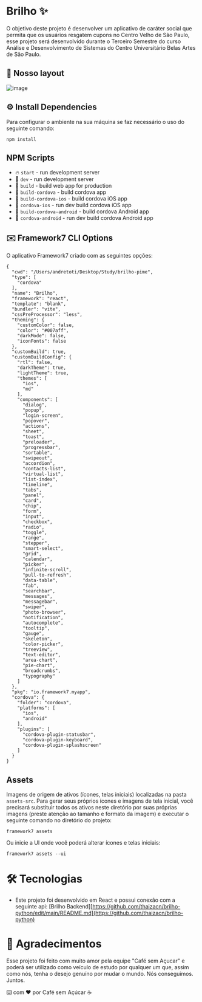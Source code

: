 # Brilho ✨
O objetivo deste projeto é desenvolver um aplicativo de caráter social que permita que os usuários resgatem cupons no Centro Velho de São Paulo, esse projeto será desenvolvido durante o Terceiro Semestre do curso Análise e Desenvolvimento de Sistemas do Centro Universitário Belas Artes de São Paulo.

## 🧡 Nosso layout 

![image](https://github.com/detoti/brilho/assets/77704621/f9832952-8f3a-429e-b187-c6d7556428d6)


## ⚙️ Install Dependencies

Para configurar o ambiente na sua máquina se faz necessário o uso do seguinte comando:
```
npm install
```

## NPM Scripts

* 🔥 `start` - run development server
* 🔧 `dev` - run development server
* 🔧 `build` - build web app for production
* 📱 `build-cordova` - build cordova app
* 📱 `build-cordova-ios` - build cordova iOS app
* 📱 `cordova-ios` - run dev build cordova iOS app
* 📱 `build-cordova-android` - build cordova Android app
* 📱 `cordova-android` - run dev build cordova Android app

## ✉️ Framework7 CLI Options

O aplicativo Framework7 criado com as seguintes opções:

```
{
  "cwd": "/Users/andretoti/Desktop/Study/brilho-pime",
  "type": [
    "cordova"
  ],
  "name": "Brilho",
  "framework": "react",
  "template": "blank",
  "bundler": "vite",
  "cssPreProcessor": "less",
  "theming": {
    "customColor": false,
    "color": "#007aff",
    "darkMode": false,
    "iconFonts": false
  },
  "customBuild": true,
  "customBuildConfig": {
    "rtl": false,
    "darkTheme": true,
    "lightTheme": true,
    "themes": [
      "ios",
      "md"
    ],
    "components": [
      "dialog",
      "popup",
      "login-screen",
      "popover",
      "actions",
      "sheet",
      "toast",
      "preloader",
      "progressbar",
      "sortable",
      "swipeout",
      "accordion",
      "contacts-list",
      "virtual-list",
      "list-index",
      "timeline",
      "tabs",
      "panel",
      "card",
      "chip",
      "form",
      "input",
      "checkbox",
      "radio",
      "toggle",
      "range",
      "stepper",
      "smart-select",
      "grid",
      "calendar",
      "picker",
      "infinite-scroll",
      "pull-to-refresh",
      "data-table",
      "fab",
      "searchbar",
      "messages",
      "messagebar",
      "swiper",
      "photo-browser",
      "notification",
      "autocomplete",
      "tooltip",
      "gauge",
      "skeleton",
      "color-picker",
      "treeview",
      "text-editor",
      "area-chart",
      "pie-chart",
      "breadcrumbs",
      "typography"
    ]
  },
  "pkg": "io.framework7.myapp",
  "cordova": {
    "folder": "cordova",
    "platforms": [
      "ios",
      "android"
    ],
    "plugins": [
      "cordova-plugin-statusbar",
      "cordova-plugin-keyboard",
      "cordova-plugin-splashscreen"
    ]
  }
}
```

## Assets

Imagens de origem de ativos (ícones, telas iniciais) localizadas na pasta `assets-src`. Para gerar seus próprios ícones e imagens de tela inicial, você precisará substituir todos os ativos neste diretório por suas próprias imagens (preste atenção ao tamanho e formato da imagem) e executar o seguinte comando no diretório do projeto:

```
framework7 assets
```

Ou inicie a UI onde você poderá alterar ícones e telas iniciais:

```
framework7 assets --ui
```


# 🛠️ Tecnologias 
- Este projeto foi desenvolvido em React e possui conexão com a seguinte api: [Brilho Backend][https://github.com/thaizacn/brilho-python/edit/main/README.md](https://github.com/thaizacn/brilho-python)

# 🎁 Agradecimentos
Esse projeto foi feito com muito amor pela equipe "Café sem Açucar" e poderá ser utilizado como veículo de estudo por qualquer um que, assim como nós, tenha o desejo genuíno por mudar o mundo. Nós conseguimos. Juntos.

⌨️ com ❤️ por Café sem Açúcar ☕ 
